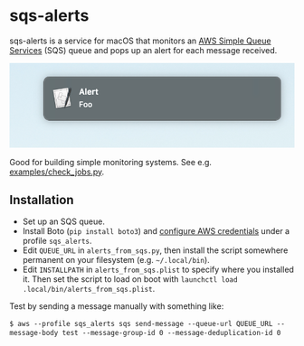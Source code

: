 # sqs-alerts

sqs-alerts is a service for macOS that monitors an [AWS Simple Queue Services](https://aws.amazon.com/sqs) (SQS) queue
and pops up an alert for each message received.

![](screenshot.png)

Good for building simple monitoring systems. See e.g.
[examples/check_jobs.py](examples/check_jobs.py).

## Installation

* Set up an SQS queue.
* Install Boto (`pip install boto3`) and [configure AWS credentials](https://boto3.amazonaws.com/v1/documentation/api/latest/guide/configuration.html) under a profile `sqs_alerts`.
* Edit `QUEUE_URL` in `alerts_from_sqs.py`, then install the script
 somewhere permanent on your filesystem (e.g. `~/.local/bin`).
* Edit `INSTALLPATH` in `alerts_from_sqs.plist` to specify where you installed it.
Then set the script to load on boot with 
`launchctl load .local/bin/alerts_from_sqs.plist`.

Test by sending a message manually with something like:

```
$ aws --profile sqs_alerts sqs send-message --queue-url QUEUE_URL --message-body test --message-group-id 0 --message-deduplication-id 0
```